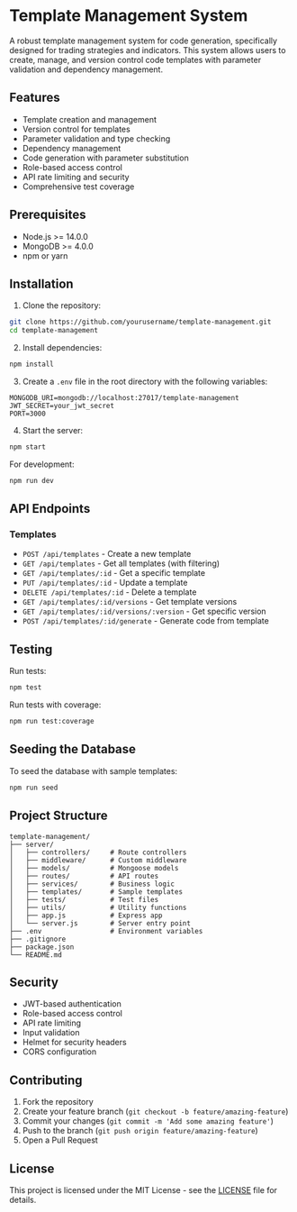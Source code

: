 ﻿# Template Management System

A robust template management system for code generation, specifically designed for trading strategies and indicators. This system allows users to create, manage, and version control code templates with parameter validation and dependency management.

## Features

- Template creation and management
- Version control for templates
- Parameter validation and type checking
- Dependency management
- Code generation with parameter substitution
- Role-based access control
- API rate limiting and security
- Comprehensive test coverage

## Prerequisites

- Node.js >= 14.0.0
- MongoDB >= 4.0.0
- npm or yarn

## Installation

1. Clone the repository:
```bash
git clone https://github.com/yourusername/template-management.git
cd template-management
```

2. Install dependencies:
```bash
npm install
```

3. Create a `.env` file in the root directory with the following variables:
```env
MONGODB_URI=mongodb://localhost:27017/template-management
JWT_SECRET=your_jwt_secret
PORT=3000
```

4. Start the server:
```bash
npm start
```

For development:
```bash
npm run dev
```

## API Endpoints

### Templates

- `POST /api/templates` - Create a new template
- `GET /api/templates` - Get all templates (with filtering)
- `GET /api/templates/:id` - Get a specific template
- `PUT /api/templates/:id` - Update a template
- `DELETE /api/templates/:id` - Delete a template
- `GET /api/templates/:id/versions` - Get template versions
- `GET /api/templates/:id/versions/:version` - Get specific version
- `POST /api/templates/:id/generate` - Generate code from template

## Testing

Run tests:
```bash
npm test
```

Run tests with coverage:
```bash
npm run test:coverage
```

## Seeding the Database

To seed the database with sample templates:
```bash
npm run seed
```

## Project Structure

```
template-management/
├── server/
│   ├── controllers/     # Route controllers
│   ├── middleware/      # Custom middleware
│   ├── models/          # Mongoose models
│   ├── routes/          # API routes
│   ├── services/        # Business logic
│   ├── templates/       # Sample templates
│   ├── tests/           # Test files
│   ├── utils/           # Utility functions
│   ├── app.js           # Express app
│   └── server.js        # Server entry point
├── .env                 # Environment variables
├── .gitignore
├── package.json
└── README.md
```

## Security

- JWT-based authentication
- Role-based access control
- API rate limiting
- Input validation
- Helmet for security headers
- CORS configuration

## Contributing

1. Fork the repository
2. Create your feature branch (`git checkout -b feature/amazing-feature`)
3. Commit your changes (`git commit -m 'Add some amazing feature'`)
4. Push to the branch (`git push origin feature/amazing-feature`)
5. Open a Pull Request

## License

This project is licensed under the MIT License - see the [LICENSE](LICENSE) file for details.
